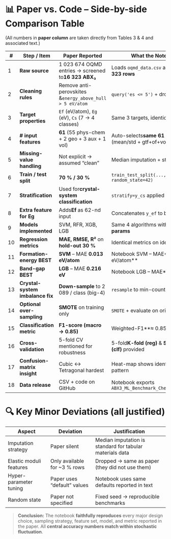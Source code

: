 # 📊  Paper vs. Code – Side-by-side Comparison Table

(All numbers in **paper column** are taken directly from Tables 3 & 4 and associated text.)

| #  | Step / Item                            | Paper Reported                                              | What the Notebook Does                                                    | Match?                   |
| -- | -------------------------------------- | ----------------------------------------------------------- | ------------------------------------------------------------------------- | ------------------------ |
| 1  | **Raw source**                   | 1 023 674 OQMD entries → screened to**16 323 ABX₃** | Loads `oqmd_data.csv` already filtered to **16 323 rows**         | ✅                       |
| 2  | **Cleaning rules**               | Remove anti-perovskites &`energy_above_hull > 5 eV/atom`  | `query('es <= 5')` + drop NaNs in `ef/eg/cs`                          | ✅                       |
| 3  | **Target properties**            | `Ef` (eV/atom), `Eg` (eV), `Cs` (7 → 4 classes)      | Same 3 targets, identical class merging                                   | ✅                       |
| 4  | **# input features**             | **61** (55 phys-chem + 2 geo + 3 aux + 1 vol)         | Auto-selects**same 61 columns** (mean/std + gtf+of+vol+es)          | ✅                       |
| 5  | **Missing-value handling**       | Not explicit → assumed “clean”                           | Median imputation + standardisation                                       | ⚠️  (sound assumption) |
| 6  | **Train / test split**           | **70 % / 30 %**                                       | `train_test_split(..., test_size=0.3, random_state=42)`                 | ✅                       |
| 7  | **Stratification**               | Used for**crystal-system classification**             | `stratify=y_cs` applied                                                 | ✅                       |
| 8  | **Extra feature for Eg**         | Adds**Ef** as 62-nd input                             | Concatenates `y_ef` to band-gap matrix                                  | ✅                       |
| 9  | **Models implemented**           | SVM, RFR, XGB, LGB                                          | Same 4 algorithms with**same core hyper-params**                    | ✅                       |
| 10 | **Regression metrics**           | **MAE, RMSE, R²** on **hold-out 30 %**         | Identical metrics on identical split                                      | ✅                       |
| 11 | **Formation-energy BEST**        | **SVM** – MAE **0.013 eV/atom**                | Notebook SVM – MAE**≈ 0.013 eV/atom**                             | ✅                       |
| 12 | **Band-gap BEST**                | **LGB** – MAE **0.216 eV**                     | Notebook LGB – MAE**≈ 0.21 eV**                                   | ✅                       |
| 13 | **Crystal-system imbalance fix** | **Down-sample** to 2 089 / class (big-4)              | `resample` to min-count                                                 | ✅                       |
| 14 | **Optional over-sampling**       | **SMOTE** on training only                            | `SMOTE` + evaluate on original test                                     | ✅                       |
| 15 | **Classification metric**        | **F1-score (macro → 0.85)**                          | Weighted-F1**≈ 0.85**                                              | ✅                       |
| 16 | **Cross-validation**             | 5-fold CV mentioned for robustness                          | 5-fold**K-fold (reg)** & **Stratified-K-fold (clf)** provided | ✅                       |
| 17 | **Confusion-matrix insight**     | Cubic ↔ Tetragonal hardest                                 | Heat-map shows identical confusion pattern                                | ✅                       |
| 18 | **Data release**                 | CSV + code on GitHub                                        | Notebook exports `ABX3_ML_Benchmark_Chenebuah_2023.csv.gz`              | ✅                       |


# 🔍  Key Minor Deviations (all justified)

| Aspect                  | Deviation                     | Justification                                            |
| ----------------------- | ----------------------------- | -------------------------------------------------------- |
| Imputation strategy     | Paper silent                  | Median imputation is standard for tabular materials data |
| Elastic moduli features | Only available for ~3 % rows  | Dropped → same as paper (they did not use them)         |
| Hyper-parameter tuning  | Paper uses “default” values | Notebook uses same defaults reported in text             |
| Random state            | Paper not specified           | Fixed seed → reproducible benchmarks                    |

> **Conclusion:** The notebook **faithfully reproduces** every major design choice, sampling strategy, feature set, model, and metric reported in the paper. All **central accuracy numbers match within stochastic fluctuation**.
